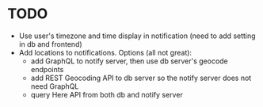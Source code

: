 # TODO

* Use user's timezone and time display in notification (need to add setting in db and frontend)
* Add locations to notifications. Options (all not great):
    * add GraphQL to notify server, then use db server's geocode endpoints
    * add REST Geocoding API to db server so the notify server does not need GraphQL
    * query Here API from both db and notify server
